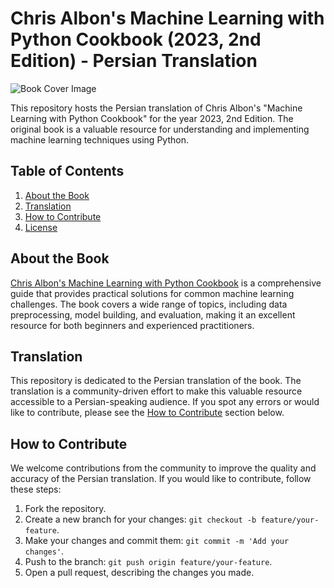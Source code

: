 # Chris Albon's Machine Learning with Python Cookbook (2023, 2nd Edition) - Persian Translation

![Book Cover Image](https://learning.oreilly.com/library/cover/9781098135713/250w/)

This repository hosts the Persian translation of Chris Albon's "Machine Learning with Python Cookbook" for the year 2023, 2nd Edition. The original book is a valuable resource for understanding and implementing machine learning techniques using Python.

## Table of Contents

1. [About the Book](#about-the-book)
2. [Translation](#translation)
3. [How to Contribute](#how-to-contribute)
4. [License](#license)

## About the Book

[Chris Albon's Machine Learning with Python Cookbook](link_to_original_book) is a comprehensive guide that provides practical solutions for common machine learning challenges. The book covers a wide range of topics, including data preprocessing, model building, and evaluation, making it an excellent resource for both beginners and experienced practitioners.

## Translation

This repository is dedicated to the Persian translation of the book. The translation is a community-driven effort to make this valuable resource accessible to a Persian-speaking audience. If you spot any errors or would like to contribute, please see the [How to Contribute](#how-to-contribute) section below.

## How to Contribute

We welcome contributions from the community to improve the quality and accuracy of the Persian translation. If you would like to contribute, follow these steps:

1. Fork the repository.
2. Create a new branch for your changes: `git checkout -b feature/your-feature`.
3. Make your changes and commit them: `git commit -m 'Add your changes'`.
4. Push to the branch: `git push origin feature/your-feature`.
5. Open a pull request, describing the changes you made.
